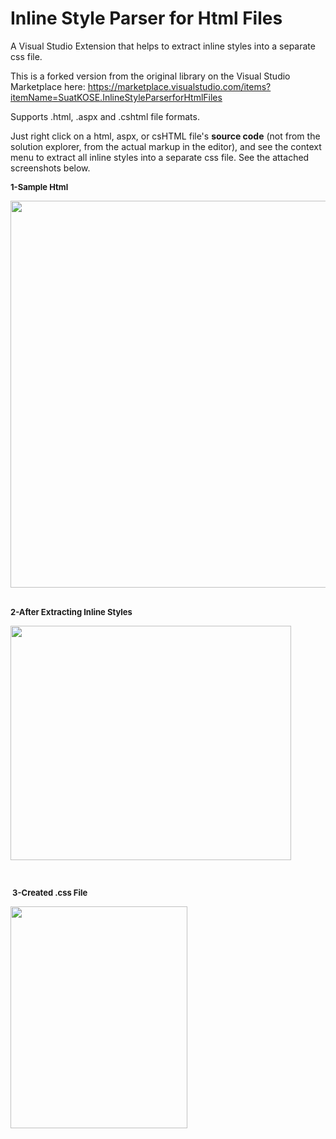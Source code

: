 # Inline Style Parser for Html Files 

<p><span>A Visual Studio Extension that helps to extract inline styles into a separate css file.&nbsp;</span></p>

This is a forked version from the original library on the Visual Studio Marketplace here: https://marketplace.visualstudio.com/items?itemName=SuatKOSE.InlineStyleParserforHtmlFiles

Supports .html, .aspx and .cshtml file formats.

Just right click on a html, aspx, or csHTML file's **source code** (not from the solution explorer, from the actual markup in the editor), and see the context menu to extract all inline styles into a separate css file. See the attached screenshots below.

<p><span style="font-size:small"><strong><span style="background-color:#ffffff">1-Sample Html</span></strong></span></p>
<p><span style="font-size:small"><strong><span style="background-color:#ffffff">
</span></strong></span></p>
<p><img id="238640" src="https://raw.githubusercontent.com/suadev/InlineCssParser/master/InlineCssParser/screenshots/1.jpg" alt="" width="614" height="619">&nbsp;</p>
<p><span style="font-size:small"><strong>2-After Extracting Inline Styles</strong></span></p>
<p><span style="font-size:small"><strong><img id="238631" src="https://raw.githubusercontent.com/suadev/InlineCssParser/master/InlineCssParser/screenshots/2.jpg" alt="" width="449" height="375"></strong></span></p>
<p><span style="font-size:small"><strong><br>
</strong></span></p>
<p><span style="font-size:small"><strong>&nbsp;</strong></span><strong><span style="font-size:small"><strong>3-Created .css File</strong></span></strong></p>
<p><strong><span style="font-size:small"><strong><img id="238632" src="https://raw.githubusercontent.com/suadev/InlineCssParser/master/InlineCssParser/screenshots/3.jpg" alt="" width="283" height="355"><br>
</strong></span></strong></p>

